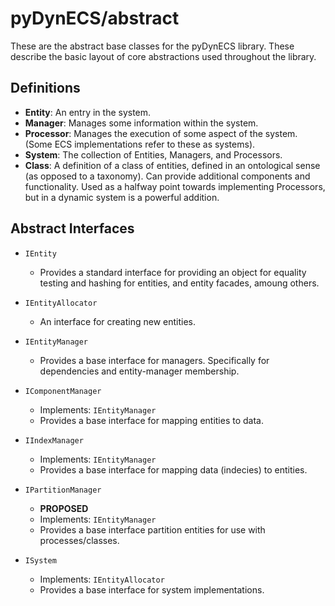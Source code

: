 pyDynECS/abstract
==================

These are the abstract base classes for the pyDynECS library. These describe the basic layout of core abstractions used throughout the library.

Definitions
------------------

* __Entity__: An entry in the system.
* __Manager__: Manages some information within the system.
* __Processor__: Manages the execution of some aspect of the system. (Some ECS implementations refer to these as systems).
* __System__: The collection of Entities, Managers, and Processors.
* __Class__: A definition of a class of entities, defined in an ontological sense (as opposed to a taxonomy). Can provide additional components and functionality. Used as a halfway point towards implementing Processors, but in a dynamic system is a powerful addition.

Abstract Interfaces
------------------

* `IEntity`
    * Provides a standard interface for providing an object for equality testing and hashing for entities, and entity facades, amoung others.
* `IEntityAllocator`
    * An interface for creating new entities.

* `IEntityManager`
    * Provides a base interface for managers. Specifically for dependencies and entity-manager membership.
* `IComponentManager`
    * Implements: `IEntityManager`
    * Provides a base interface for mapping entities to data.
* `IIndexManager`
    * Implements: `IEntityManager`
    * Provides a base interface for mapping data (indecies) to entities.

* `IPartitionManager`
    * __PROPOSED__
    * Implements: `IEntityManager`
    * Provides a base interface partition entities for use with processes/classes.

* `ISystem`
    * Implements: `IEntityAllocator`
    * Provides a base interface for system implementations.
